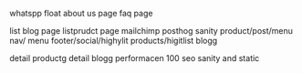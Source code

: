 whatspp float
about us page
faq page

list blog page
listprudct page
mailchimp
posthog
sanity product/post/menu nav/ menu footer/social/highylit products/higitlist blogg

detail productg
detail blogg
performacen 100
seo sanity and static

